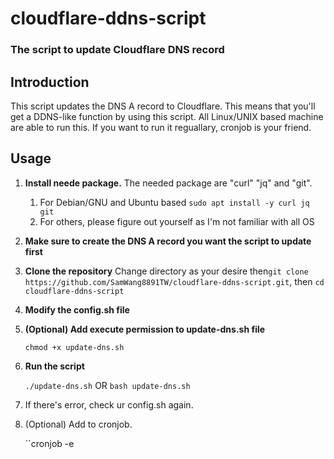# cloudflare-ddns-script

### The script to update Cloudflare DNS record

## Introduction

This script updates the DNS A record to Cloudflare. This means that you'll get a DDNS-like function by using this script. All Linux/UNIX based machine are able to run this. If you want to run it reguallary, cronjob is your friend.

## Usage

1. **Install neede package.**
   The needed package are "curl" "jq" and "git".

   1. For Debian/GNU and Ubuntu based
      `sudo apt install -y curl jq git`
   2. For others, please figure out yourself as I'm not familiar with all OS
2. **Make sure to create the DNS A record you want the script to update first**
3. **Clone the repository**
   Change directory as your desire then`git clone https://github.com/SamWang8891TW/cloudflare-ddns-script.git`, then `cd cloudflare-ddns-script`
4. **Modify the config.sh file**
5. **(Optional) Add execute permission to update-dns.sh file**

   `chmod +x update-dns.sh`
6. **Run the script**

   `./update-dns.sh`  OR  `bash update-dns.sh`
7. If there's error, check ur config.sh again.
8. (Optional) Add to cronjob.

   ``cronjob -e
